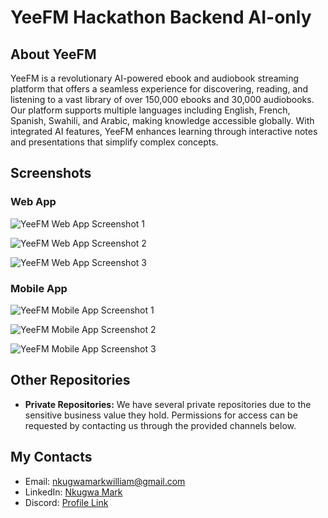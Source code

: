 # YeeFM Hackathon Backend AI-only

## About YeeFM

YeeFM is a revolutionary AI-powered ebook and audiobook streaming platform that offers a seamless experience for discovering, reading, and listening to a vast library of over 150,000 ebooks and 30,000 audiobooks. Our platform supports multiple languages including English, French, Spanish, Swahili, and Arabic, making knowledge accessible globally. With integrated AI features, YeeFM enhances learning through interactive notes and presentations that simplify complex concepts.

## Screenshots

### Web App

![YeeFM Web App Screenshot 1](https://github.com/MarkNwilliam/YeeFm_hackathon_backend_ai_only/assets/53256592/d65cc827-b8cc-4925-91d0-b7eac7c32957)

![YeeFM Web App Screenshot 2](https://github.com/MarkNwilliam/YeeFm_hackathon_backend_ai_only/assets/53256592/Screenshot%201402-02-07%20at%2022.46.41.png)

![YeeFM Web App Screenshot 3](https://github.com/MarkNwilliam/YeeFm_hackathon_backend_ai_only/assets/53256592/Home-Yee-FM%20(4).png)

### Mobile App

![YeeFM Mobile App Screenshot 1](https://github.com/MarkNwilliam/YeeFm_hackathon_backend_ai_only/assets/53256592/864d418b-29dd-47c8-b6ad-3f0007dda49e)

![YeeFM Mobile App Screenshot 2](https://github.com/MarkNwilliam/YeeFm_hackathon_backend_ai_only/assets/53256592/1d27e401-1620-4212-a020-1be98df4cd2e)

![YeeFM Mobile App Screenshot 3](https://github.com/MarkNwilliam/YeeFm_hackathon_backend_ai_only/assets/53256592/149120e8-9338-4342-a6bb-117ce487fe5e)

## Other Repositories

- **Private Repositories:** We have several private repositories due to the sensitive business value they hold. Permissions for access can be requested by contacting us through the provided channels below.

## My Contacts

- Email: nkugwamarkwilliam@gmail.com
- LinkedIn: [Nkugwa Mark](https://www.linkedin.com/in/nkugwa-mark-158a88183/)
- Discord: [Profile Link](https://discordapp.com/users/926930613389365269)
